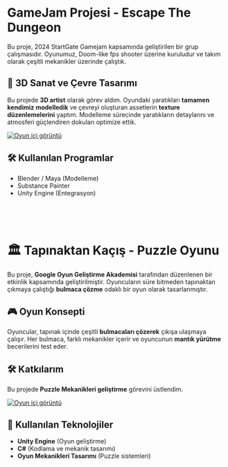 # GameJam Projesi -  Escape The Dungeon

Bu proje, 2024 StartGate Gamejam kapsamında geliştirilen bir grup çalışmasıdır. Oyunumuz, Doom-like fps shooter üzerine kuruludur ve takım olarak çeşitli mekanikler üzerinde çalıştık.

## 🎨 3D Sanat ve Çevre Tasarımı

Bu projede **3D artist** olarak görev aldım. Oyundaki yaratıkları **tamamen kendimiz modelledik** ve çevreyi oluşturan assetlerin **texture düzenlemelerini** yaptım. Modelleme sürecinde yaratıkların detaylarını ve atmosferi güçlendiren dokuları optimize ettik.

[![Oyun içi görüntü](https://img.youtube.com/vi/ZQ5eD0gzz28/maxresdefault.jpg)](https://www.youtube.com/watch?v=ZQ5eD0gzz28)

## 🛠️ Kullanılan Programlar
- Blender / Maya (Modelleme)  
- Substance Painter 
- Unity Engine (Entegrasyon)

<br><br><br>



# 🏛️ Tapınaktan Kaçış - Puzzle Oyunu

Bu proje, **Google Oyun Geliştirme Akademisi** tarafından düzenlenen bir etkinlik kapsamında geliştirilmiştir. Oyuncuların süre bitmeden tapınaktan çıkmaya çalıştığı **bulmaca çözme** odaklı bir oyun olarak tasarlanmıştır.

## 🎮 Oyun Konsepti
Oyuncular, tapınak içinde çeşitli **bulmacaları çözerek** çıkışa ulaşmaya çalışır. Her bulmaca, farklı mekanikler içerir ve oyuncunun **mantık yürütme** becerilerini test eder.

## 🛠️ Katkılarım
Bu projede **Puzzle Mekanikleri geliştirme** görevini üstlendim.

[![Oyun içi görüntü](https://img.youtube.com/vi/48U0fUHHZbA/maxresdefault.jpg)](https://www.youtube.com/watch?v=48U0fUHHZbA)

## 🔧 Kullanılan Teknolojiler
- **Unity Engine** (Oyun geliştirme)
- **C#** (Kodlama ve mekanik tasarımı)
- **Oyun Mekanikleri Tasarımı** (Puzzle sistemleri)





